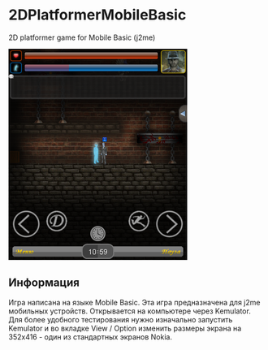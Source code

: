 # 2DPlatformerMobileBasic
2D platformer game for Mobile Basic (j2me)

![](screenshots/eng.png)

Информация
------------
Игра написана на языке Mobile Basic. Эта игра предназначена для j2me мобильных устройств.
Открывается на компьютере через Kemulator. Для более удобного тестирования нужно изначально запустить Kemulator и во вкладке View / Option изменить размеры экрана на 352х416 - один из стандартных экранов Nokia.
